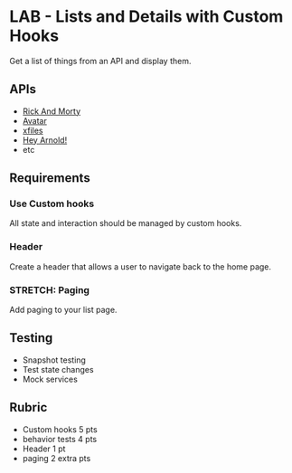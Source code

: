 # LAB - Lists and Details with Custom Hooks

Get a list of things from an API and display them.

## APIs

* [Rick And Morty](https://rickandmortyapi.com/documentation)
* [Avatar](https://last-airbender-api.herokuapp.com/)
* [xfiles](https://xfiles-api.herokuapp.com/)
* [Hey Arnold!](https://hey-arnold-api-documentation.netlify.com/)
* etc

## Requirements

### Use Custom hooks

All state and interaction should be managed by custom hooks.

### Header

Create a header that allows a user to navigate back to the home page.

### STRETCH: Paging

Add paging to your list page.

## Testing

* Snapshot testing
* Test state changes
* Mock services

## Rubric

* Custom hooks 5 pts
* behavior tests 4 pts
* Header 1 pt
* paging 2 extra pts
